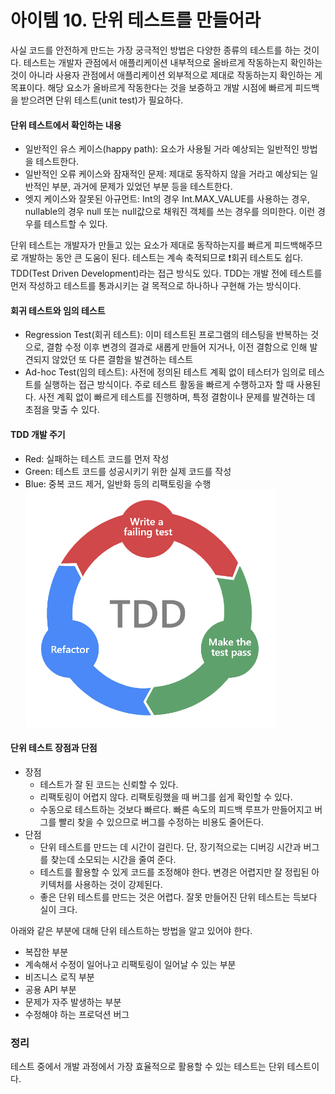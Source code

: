 아이템 10. 단위 테스트를 만들어라
=========================
사실 코드를 안전하게 만드는 가장 궁극적인 방법은 다양한 종류의 테스트를 하는 것이다.
테스트는 개발자 관점에서 애플리케이션 내부적으로 올바르게 작동하는지 확인하는 것이 아니라 사용자 관점에서 애플리케이션 외부적으로 제대로 작동하는지 확인하는 게 목표이다.
해당 요소가 올바르게 작동한다는 것을 보증하고 개발 시점에 빠르게 피드백을 받으려면 단위 테스트(unit test)가 필요하다.

#### 단위 테스트에서 확인하는 내용
* 일반적인 유스 케이스(happy path): 요소가 사용될 거라 예상되는 일반적인 방법을 테스트한다.
* 일반적인 오류 케이스와 잠재적인 문제: 제대로 동작하지 않을 거라고 예상되는 일반적인 부분, 과거에 문제가 있었던 부분 등을 테스트한다. 
* 엣지 케이스와 잘못된 아규먼트: Int의 경우 Int.MAX_VALUE를 사용하는 경우, nullable의 경우 null 또는 null값으로 채워진 객체를 쓰는 경우를 의미한다. 이런 경우를 테스트할 수 있다.

단위 테스트는 개발자가 만들고 있는 요소가 제대로 동작하는지를 빠르게 피드백해주므로 개발하는 동안 큰 도움이 된다. 테스트는 계속 축적되므로 ❗회귀 테스트도 쉽다.
TDD(Test Driven Development)라는 접근 방식도 있다. TDD는 개발 전에 테스트를 먼저 작성하고 테스트를 통과시키는 걸 목적으로 하나하나 구현해 가는 방식이다.

#### 회귀 테스트와 임의 테스트
* Regression Test(회귀 테스트): 이미 테스트된 프로그램의 테스팅을 반복하는 것으로, 결함 수정 이후 변경의 결과로 새롭게 만들어 지거나, 이전 결함으로 인해 발견되지 않았던 또 다른 결함을 발견하는 테스트
* Ad-hoc Test(임의 테스트): 사전에 정의된 테스트 계획 없이 테스터가 임의로 테스트를 실행하는 접근 방식이다. 주로 테스트 활동을 빠르게 수행하고자 할 때 사용된다. 사전 계획 없이 빠르게 테스트를 진행하며, 특정 결함이나 문제를 발견하는 데 초점을 맞출 수 있다.

#### TDD 개발 주기
* Red: 실패하는 테스트 코드를 먼저 작성
* Green: 테스트 코드를 성공시키기 위한 실제 코드를 작성
* Blue: 중복 코드 제거, 일반화 등의 리팩토링을 수행
![TDD 개발 주기](../../../main/resources/images/TDD%20개발%20주기.png)

#### 단위 테스트 장점과 단점
* 장점
  * 테스트가 잘 된 코드는 신뢰할 수 있다.
  * 리팩토링이 어렵지 않다. 리팩토링했을 때 버그를 쉽게 확인할 수 있다.
  * 수동으로 테스트하는 것보다 빠르다. 빠른 속도의 피드백 루프가 만들어지고 버그를 빨리 찾을 수 있으므로 버그를 수정하는 비용도 줄어든다.
* 단점
  * 단위 테스트를 만드는 데 시간이 걸린다. 단, 장기적으로는 디버깅 시간과 버그를 찾는데 소모되는 시간을 줄여 준다.
  * 테스트를 활용할 수 있게 코드를 조정해야 한다. 변경은 어렵지만 잘 정립된 아키텍처를 사용하는 것이 강제된다.
  * 좋은 단위 테스트를 만드는 것은 어렵다. 잘못 만들어진 단위 테스트는 득보다 실이 크다.

아래와 같은 부분에 대해 단위 테스트하는 방법을 알고 있어야 한다. 
* 복잡한 부분
* 계속해서 수정이 일어나고 리팩토링이 일어날 수 있는 부분 
* 비즈니스 로직 부분 
* 공용 API 부분 
* 문제가 자주 발생하는 부분 
* 수정해야 하는 프로덕션 버그

### 정리
테스트 중에서 개발 과정에서 가장 효율적으로 활용할 수 있는 테스트는 단위 테스트이다.